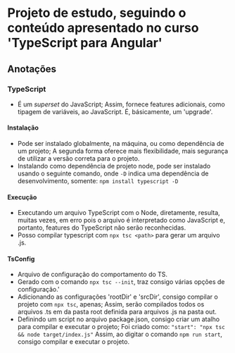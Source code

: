 # Projeto de estudo, seguindo o conteúdo apresentado no curso 'TypeScript para Angular'

## Anotações

### TypeScript
- É um *superset* do JavaScript; Assim, fornece features adicionais, como tipagem de variáveis, ao JavaScript. É, básicamente, um 'upgrade'.

#### Instalação
- Pode ser instalado globalmente, na máquina, ou como dependência de um projeto; A segunda forma oferece mais flexibilidade, mais segurança de utilizar a versão correta para o projeto.
- Instalando como dependência de projeto node, pode ser instalado usando o seguinte comando, onde `-D` indica uma dependência de desenvolvimento, somente:
    `npm install typescript -D`

#### Execução
- Executando um arquivo TypeScript com o Node, diretamente, resulta, muitas vezes, em erro pois o arquivo é interpretado como JavaScript e, portanto, features do TypeScript não serão reconhecidas. 
- Posso compilar typescript com `npx tsc <path>` para gerar um arquivo .js.

#### TsConfig
- Arquivo de configuração do comportamento do TS.
- Gerado com o comando `npx tsc --init`, traz consigo várias opções de configuração.'
- Adicionando as configurações 'rootDir' e 'srcDir', consigo compilar o projeto com `npx tsc`, apenas; Assim, serão compilados todos os arquivos .ts em da pasta root definida para arquivos .js na pasta out.
- Definindo um script no arquivo package.json, consigo criar um atalho para compilar e executar o projeto; Foi criado como:
    `"start": "npx tsc && node target/index.js"`
Assim, ao digitar o comando `npm run start`, consigo compilar e executar o projeto.
